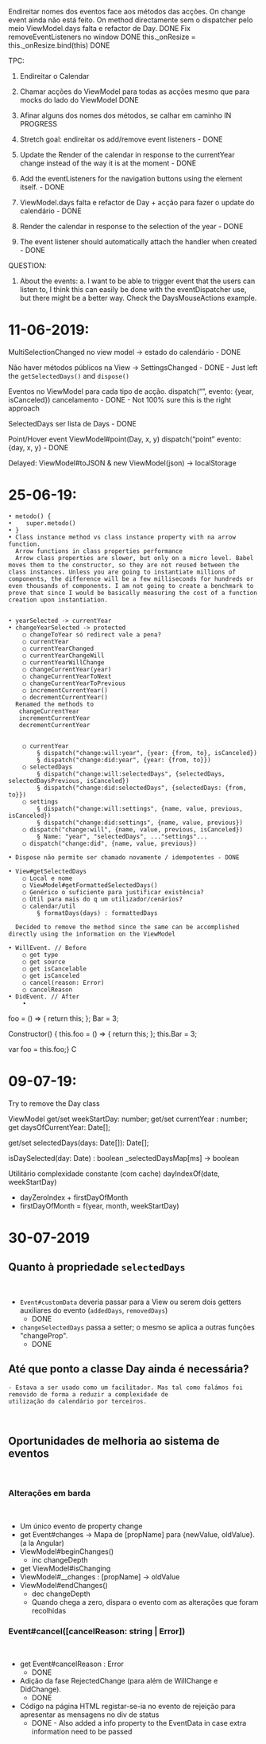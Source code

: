 Endireitar nomes dos eventos face aos métodos das acções.
   On change event ainda não está feito.
   On method directamente sem o dispatcher pelo meio
   ViewModel.days falta e refactor de Day.               DONE
   Fix removeEventListeners no window                    DONE
   this._onResize = this._onResize.bind(this)            DONE

TPC:
1. Endireitar o Calendar
2. Chamar acções do ViewModel para todas as acções mesmo que para mocks do lado do ViewModel DONE
3. Afinar alguns dos nomes dos métodos, se calhar em caminho IN PROGRESS
4. Stretch goal: endireitar os add/remove event listeners - DONE

5. Update the Render of the calendar in response to the currentYear change instead of the way it is at the moment - DONE
6. Add the eventListeners for the navigation buttons using the element itself. - DONE
7. ViewModel.days falta e refactor de Day + acção para fazer o update do calendário - DONE
8. Render the calendar in response to the selection of the year - DONE
9. The event listener should automatically attach the handler when created - DONE

QUESTION:
1. About the events:
   a. I want to be able to trigger event that the users can listen to, I think this can easily be done with the
   eventDispatcher use, but there might be a better way. Check the DaysMouseActions example.


# 11-06-2019:
MultiSelectionChanged no view model -> estado do calendário - DONE

Não haver métodos públicos na View -> SettingsChanged - DONE - Just left the `getSelectedDays()` and `dispose()`

Eventos no ViewModel para cada tipo de acção.
 dispatch(“”, evento: {year, isCanceled}) cancelamento - DONE - Not 100% sure this is the right approach

SelectedDays ser lista de Days - DONE

Point/Hover event
ViewModel#point(Day, x, y)
 dispatch(“point” evento: {day, x, y} - DONE



Delayed:
ViewModel#toJSON & new ViewModel(json) -> localStorage


# 25-06-19:

	• metodo() {
	•    super.metodo()
	• }
	• Class instance method vs class instance property with na arrow function.
      Arrow functions in class properties performance
      Arrow class properties are slower, but only on a micro level. Babel moves them to the constructor, so they are not reused between the class instances. Unless you are going to instantiate millions of components, the difference will be a few milliseconds for hundreds or even thousands of components. I am not going to create a benchmark to prove that since I would be basically measuring the cost of a function creation upon instantiation.


	• yearSelected -> currentYear
	• changeYearSelected -> protected
		○ changeToYear só redirect vale a pena?
		○ currentYear
		○ currentYearChanged
		○ currentYearChangeWill
		○ currentYearWillChange
		○ changeCurrentYear(year)
		○ changeCurrentYearToNext
		○ changeCurrentYearToPrevious
		○ incrementCurrentYear()
		○ decrementCurrentYear()
      Renamed the methods to
       changeCurrentYear
       incrementCurrentYear
       decrementCurrentYear


		○ currentYear
			§ dispatch("change:will:year", {year: {from, to}, isCanceled})
			§ dispatch("change:did:year", {year: {from, to}})
		○ selectedDays
			§ dispatch("change:will:selectedDays", {selectedDays, selectedDaysPrevious, isCanceled})
			§ dispatch("change:did:selectedDays", {selectedDays: {from, to}})
		○ settings
			§ dispatch("change:will:settings", {name, value, previous, isCanceled})
			§ dispatch("change:did:settings", {name, value, previous})
		○ dispatch("change:will", {name, value, previous, isCanceled})
			§ Name: "year", "selectedDays", ..."settings"...
		○ dispatch("change:did", {name, value, previous})

	• Dispose não permite ser chamado novamente / idempotentes - DONE

	• View#getSelectedDays
		○ Local e nome
		○ ViewModel#getFormattedSelectedDays()
		○ Genérico o suficiente para justificar existência?
		○ Útil para mais do q um utilizador/cenários?
		○ calendar/util
			§ formatDays(days) : formattedDays

      Decided to remove the method since the same can be accomplished directly using the information on the ViewModel

	• WillEvent. // Before
		○ get type
		○ get source
		○ get isCancelable
		○ get isCanceled
		○ cancel(reason: Error)
		○ cancelReason
	• DidEvent. // After
		•


foo = () => { return this; };
Bar = 3;

Constructor() {
  this.foo = () => { return this; };
  this.Bar = 3;

  var foo = this.foo;}
C



# 09-07-19:
Try to remove the Day class

ViewModel
 get/set weekStartDay: number;
 get/set currentYear : number;
 get     daysOfCurrentYear: Date[];

 get/set selectedDays(days: Date[]): Date[];

 isDaySelected(day: Date) : boolean
   _selectedDaysMap[ms] -> boolean

Utilitário complexidade constante (com cache)
 dayIndexOf(date, weekStartDay)
   * dayZeroIndex + firstDayOfMonth
   * firstDayOfMonth = f(year, month, weekStartDay)



# 30-07-2019
## Quanto à propriedade `selectedDays`
​
* `Event#customData` deveria passar para a View ou serem dois getters auxiliares do evento (`addedDays`, `removedDays`)
	- DONE
* `changeSelectedDays` passa a setter; o mesmo se aplica a outras funções "changeProp".
	- DONE
​
## Até que ponto a classe Day ainda é necessária?
	- Estava a ser usado como um facilitador. Mas tal como falámos foi removido de forma a reduzir a complexidade de
	utilização do calendário por terceiros.
​
## Oportunidades de melhoria ao sistema de eventos
​
### Alterações em barda
​
* Um único evento de property change
* get Event#changes -> Mapa de [propName] para {newValue, oldValue}.  (a la Angular)
* ViewModel#beginChanges()
  * inc changeDepth
* get ViewModel#isChanging
* ViewModel#__changes : [propName] -> oldValue
* ViewModel#endChanges()
  * dec changeDepth
  * Quando chega a zero, dispara o evento com as alterações que foram recolhidas
​
### Event#cancel([cancelReason: string | Error])
​
* get Event#cancelReason : Error
	- DONE
* Adição da fase RejectedChange (para além de WillChange e DidChange).
	- DONE
* Código na página HTML registar-se-ia no evento de rejeição para apresentar as mensagens no div de status
	- DONE - Also added a info property to the EventData in case extra information need to be passed
